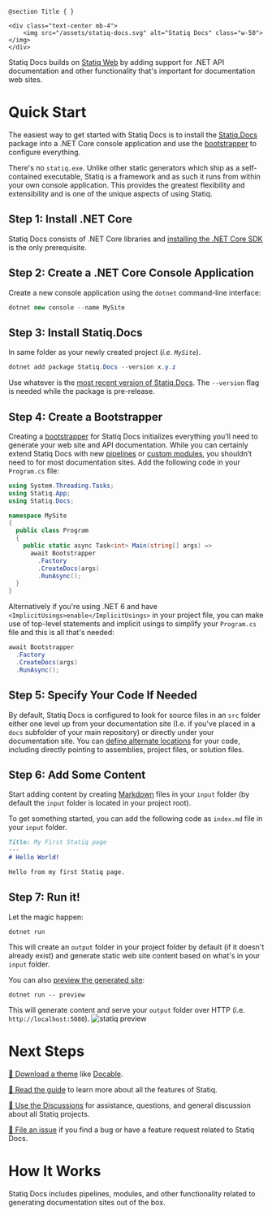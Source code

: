 ﻿<!---
Title: About Statiq Docs
ShowInNavigation: false
ShowInSidebar: false
NoSidebar: true
Xref: docs
--->
```raw
@section Title { }

<div class="text-center mb-4">
    <img src="/assets/statiq-docs.svg" alt="Statiq Docs" class="w-50"></img>
</div>
```

Statiq Docs builds on [Statiq Web](xref:web) by adding support for .NET API documentation and other functionality that's important for documentation web sites.

# Quick Start

The easiest way to get started with Statiq Docs is to install the [Statiq.Docs](https://www.nuget.org/packages/Statiq.Docs) package into a .NET Core console application and use the [bootstrapper](xref:bootstrapper) to configure everything.

There's no `statiq.exe`. Unlike other static generators which ship as a self-contained executable, Statiq is a framework and as such it runs from within your own console application. This provides the greatest flexibility and extensibility and is one of the unique aspects of using Statiq.

## Step 1: Install .NET Core

Statiq Docs consists of .NET Core libraries and [installing the .NET Core SDK](https://dot.net) is the only prerequisite.

## Step 2: Create a .NET Core Console Application

Create a new console application using the `dotnet` command-line interface:

```csharp
dotnet new console --name MySite
```

## Step 3: Install Statiq.Docs

In same folder as your newly created project (*i.e. `MySite`*).

```csharp
dotnet add package Statiq.Docs --version x.y.z
```

Use whatever is the [most recent version of Statiq.Docs](https://www.nuget.org/packages/Statiq.Docs). The `--version` flag is needed while the package is pre-release.

## Step 4: Create a Bootstrapper

Creating a [bootstrapper](xref:bootstrapper) for Statiq Docs initializes everything you’ll need to generate your web site and API documentation. While you can certainly extend Statiq Docs with new [pipelines](xref:defining-pipelines) or [custom modules](xref:writing-modules), you shouldn’t need to for most documentation sites. Add the following code in your `Program.cs` file:

```csharp
using System.Threading.Tasks;
using Statiq.App;
using Statiq.Docs;

namespace MySite
{
  public class Program
  {
    public static async Task<int> Main(string[] args) =>
      await Bootstrapper
        .Factory
        .CreateDocs(args)
        .RunAsync();
  }
}
```

Alternatively if you're using .NET 6 and have `<ImplicitUsings>enable</ImplicitUsings>` in your project file,
you can make use of top-level statements and implicit usings to simplify your `Program.cs` file
and this is all that's needed:

```csharp
await Bootstrapper
  .Factory
  .CreateDocs(args)
  .RunAsync();
```

## Step 5: Specify Your Code If Needed

By default, Statiq Docs is configured to look for source files in an `src` folder either one level up from your documentation site (I.e. if you've placed in a `docs` subfolder of your main repository) or directly under your documentation site. You can [define alternate locations](xref:specifying-code) for your code, including directly pointing to assemblies, project files, or solution files.

## Step 6: Add Some Content

Start adding content by creating [Markdown](xref:template-languages#markdown) files in your `input` folder (by default the `input` folder is located in your project root).

To get something started, you can add the following code as `index.md` file in your `input` folder.
```md
Title: My First Statiq page
---
# Hello World!

Hello from my first Statiq page.
```

## Step 7: Run it!

Let the magic happen:

```
dotnet run
```

This will create an `output` folder in your project folder by default (if it doesn't already exist) and generate static web site content based on what's in your `input` folder.

You can also [preview the generated site](xref:preview-server):

```
dotnet run -- preview
```

This will generate content and serve your `output` folder over HTTP (i.e. `http://localhost:5080`).
![statiq preview](https://user-images.githubusercontent.com/1647294/89655186-0198b580-d8ca-11ea-9db5-bef9a9592161.png)

# Next Steps

[🎨 Download a theme](xref:themes) like [Docable](https://github.com/statiqdev/Docable).

[📖 Read the guide](xref:guide) to learn more about all the features of Statiq.

[💬 Use the Discussions](https://github.com/orgs/statiqdev/discussions) for assistance, questions, and general discussion about all Statiq projects.

[🐞 File an issue](https://github.com/statiqdev/Statiq.Docs/issues) if you find a bug or have a feature request related to Statiq Docs.

# How It Works

<?! ^ _howitworks.md /?>

Statiq Docs includes pipelines, modules, and other functionality related to generating documentation sites out of the box. 